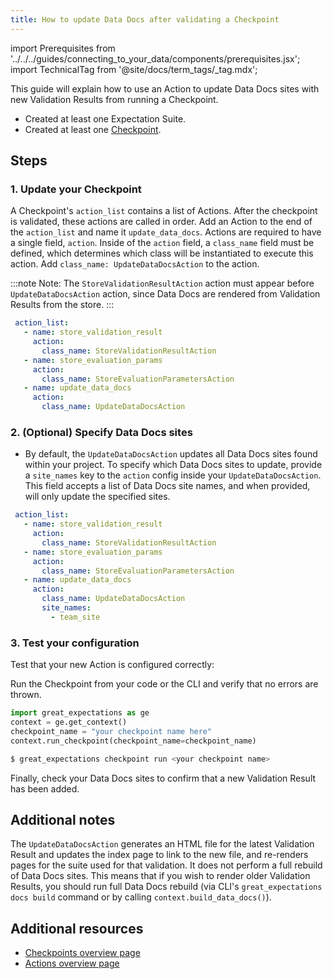 ```yaml
---
title: How to update Data Docs after validating a Checkpoint
---
```


import Prerequisites from '../../../guides/connecting_to_your_data/components/prerequisites.jsx';
import TechnicalTag from '@site/docs/term_tags/_tag.mdx';

This guide will explain how to use an Action to update Data Docs sites with new Validation Results from running a Checkpoint.

<Prerequisites>

 - Created at least one Expectation Suite.
 - Created at least one [Checkpoint](../checkpoints/how_to_create_a_new_checkpoint.md).

</Prerequisites>

## Steps

### 1. Update your Checkpoint

A Checkpoint's ``action_list`` contains a list of Actions.
After the checkpoint is validated, these actions are called in order. 
Add an Action to the end of the ``action_list`` and name it ``update_data_docs``.
Actions are required to have a single field, ``action``. 
Inside of the ``action`` field, a ``class_name`` field must be defined, which determines which class will be instantiated to execute this action. 
Add ``class_name: UpdateDataDocsAction`` to the action.

:::note Note:
The ``StoreValidationResultAction`` action must appear before  ``UpdateDataDocsAction`` action, since Data Docs are rendered from Validation Results from the store.
:::

```yaml
 action_list:
   - name: store_validation_result
     action:
       class_name: StoreValidationResultAction
   - name: store_evaluation_params
     action:
       class_name: StoreEvaluationParametersAction
   - name: update_data_docs
     action:
       class_name: UpdateDataDocsAction
```

### 2. (Optional) Specify Data Docs sites

- By default, the ``UpdateDataDocsAction`` updates all Data Docs sites found within your project. 
  To specify which Data Docs sites to update, provide a ``site_names`` key to the ``action`` config inside your ``UpdateDataDocsAction``.
  This field accepts a list of Data Docs site names, and when provided, will only update the specified sites.

```yaml
 action_list:
   - name: store_validation_result
     action:
       class_name: StoreValidationResultAction
   - name: store_evaluation_params
     action:
       class_name: StoreEvaluationParametersAction
   - name: update_data_docs
     action:
       class_name: UpdateDataDocsAction
       site_names:
         - team_site
```

### 3. Test your configuration

Test that your new Action is configured correctly:

Run the Checkpoint from your code or the CLI and verify that no errors are thrown.

```python
import great_expectations as ge
context = ge.get_context()
checkpoint_name = "your checkpoint name here"
context.run_checkpoint(checkpoint_name=checkpoint_name)
```
```bash
$ great_expectations checkpoint run <your checkpoint name>
```

Finally, check your Data Docs sites to confirm that a new Validation Result has been added.

## Additional notes

The ``UpdateDataDocsAction`` generates an HTML file for the latest Validation Result and updates the index page to link to the new file, and re-renders pages for the suite used for that validation. It does not perform a full rebuild of Data Docs sites. This means that if you wish to render older Validation Results, you should run full Data Docs rebuild (via CLI's ``great_expectations docs build`` command or by calling ``context.build_data_docs()``).


## Additional resources

- [Checkpoints overview page](../../../terms/checkpoint.md)
- [Actions overview page](../../../terms/action.md)
